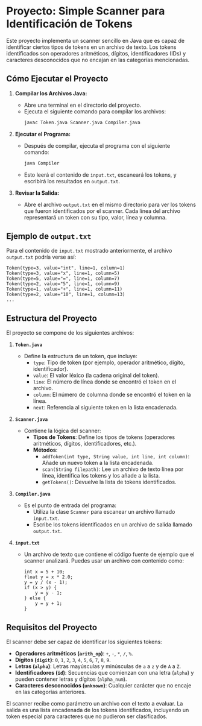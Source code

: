 # Proyecto: Simple Scanner para Identificación de Tokens

Este proyecto implementa un scanner sencillo en Java que es capaz de identificar ciertos tipos de tokens en un archivo de texto. Los tokens identificados son operadores aritméticos, dígitos, identificadores (IDs) y caracteres desconocidos que no encajan en las categorías mencionadas.

## Cómo Ejecutar el Proyecto

1. **Compilar los Archivos Java:**
    - Abre una terminal en el directorio del proyecto.
    - Ejecuta el siguiente comando para compilar los archivos:
      ```bash
      javac Token.java Scanner.java Compiler.java
      ```

2. **Ejecutar el Programa:**
    - Después de compilar, ejecuta el programa con el siguiente comando:
      ```bash
      java Compiler
      ```
    - Esto leerá el contenido de `input.txt`, escaneará los tokens, y escribirá los resultados en `output.txt`.

3. **Revisar la Salida:**
    - Abre el archivo `output.txt` en el mismo directorio para ver los tokens que fueron identificados por el scanner. Cada línea del archivo representará un token con su tipo, valor, línea y columna.

## Ejemplo de `output.txt`

Para el contenido de `input.txt` mostrado anteriormente, el archivo `output.txt` podría verse así:

```plaintext
Token(type=3, value="int", line=1, column=1)
Token(type=3, value="x", line=1, column=5)
Token(type=5, value="=", line=1, column=7)
Token(type=2, value="5", line=1, column=9)
Token(type=1, value="+", line=1, column=11)
Token(type=2, value="10", line=1, column=13)
...
```

## Estructura del Proyecto

El proyecto se compone de los siguientes archivos:

1. **`Token.java`**
    - Define la estructura de un token, que incluye:
        - `type`: Tipo de token (por ejemplo, operador aritmético, dígito, identificador).
        - `value`: El valor léxico (la cadena original del token).
        - `line`: El número de línea donde se encontró el token en el archivo.
        - `column`: El número de columna donde se encontró el token en la línea.
        - `next`: Referencia al siguiente token en la lista encadenada.

2. **`Scanner.java`**
    - Contiene la lógica del scanner:
        - **Tipos de Tokens**: Define los tipos de tokens (operadores aritméticos, dígitos, identificadores, etc.).
        - **Métodos**:
            - `addToken(int type, String value, int line, int column)`: Añade un nuevo token a la lista encadenada.
            - `scan(String filepath)`: Lee un archivo de texto línea por línea, identifica los tokens y los añade a la lista.
            - `getTokens()`: Devuelve la lista de tokens identificados.

3. **`Compiler.java`**
    - Es el punto de entrada del programa:
        - Utiliza la clase `Scanner` para escanear un archivo llamado `input.txt`.
        - Escribe los tokens identificados en un archivo de salida llamado `output.txt`.

4. **`input.txt`**
    - Un archivo de texto que contiene el código fuente de ejemplo que el scanner analizará. Puedes usar un archivo con contenido como:
      ```plaintext
      int x = 5 + 10;
      float y = x * 2.0;
      y = y / (x - 1);
      if (x > y) {
          y = y - 1;
      } else {
          y = y + 1;
      }
      ```

## Requisitos del Proyecto

El scanner debe ser capaz de identificar los siguientes tokens:
- **Operadores aritméticos (`arith_op`)**: `+`, `-`, `*`, `/`, `%`.
- **Dígitos (`digit`)**: `0`, `1`, `2`, `3`, `4`, `5`, `6`, `7`, `8`, `9`.
- **Letras (`alpha`)**: Letras mayúsculas y minúsculas de `a` a `z` y de `A` a `Z`.
- **Identificadores (`id`)**: Secuencias que comienzan con una letra (`alpha`) y pueden contener letras y dígitos (`alpha_num`).
- **Caracteres desconocidos (`unknown`)**: Cualquier carácter que no encaje en las categorías anteriores.

El scanner recibe como parámetro un archivo con el texto a evaluar. La salida es una lista encadenada de los tokens identificados, incluyendo un token especial para caracteres que no pudieron ser clasificados.
